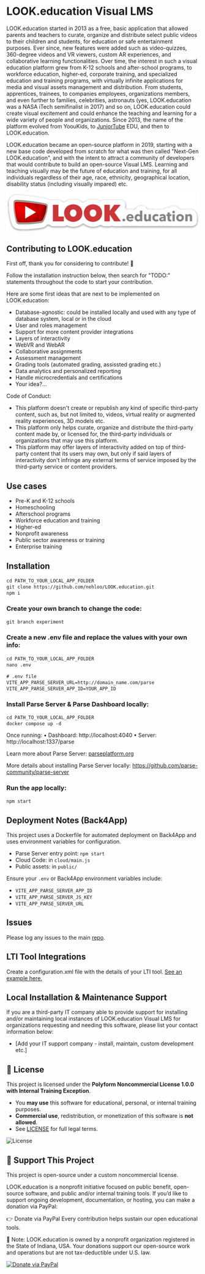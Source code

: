 # LOOK.education Visual LMS

LOOK.education started in 2013 as a free, basic application that allowed parents and teachers to curate, organize and distribute select public videos to their children and students, for education or safe entertainment purposes. Ever since, new features were added such as video-quizzes, 360-degree videos and VR viewers, custom AR experiences, and collaborative learning functionalities. Over time, the interest in such a visual education platform grew from K-12 schools and after-school programs, to workforce education, higher-ed, corporate training, and specialized education and training programs, with virtually infinite applications for media and visual assets management and distribution. From students, apprentices, trainees, to companies employees, organizations members, and even further to families, celebrities, astronauts (yes, LOOK.education was a NASA iTech semifinalist in 2017) and so on, LOOK.education could create visual excitement and could enhance the teaching and learning for a wide variety of people and organizations. Since 2013, the name of the platform evolved from YoouKids, to [JuniorTube](https://github.com/nehloo/juniortube) EDU, and then to LOOK.education.

LOOK.education became an open-source platform in 2019, starting with a new base code developed from scratch for what was then called "Next-Gen LOOK.education", and with the intent to attract a community of developers that would contribute to build an open-source Visual LMS. Learning and teaching visually may be the future of education and training, for all individuals regardless of their age, race, ethnicity, geographical location, disability status (including visually impared) etc.

![LOOK.education](./public/img/look-education-sticker-600x121.png)

## Contributing to LOOK.education

First off, thank you for considering to contribute! 🎉

Follow the installation instruction below, then search for "TODO:" statements throughout the code to start your contribution.

Here are some first ideas that are next to be implemented on LOOK.education:
- Database-agnostic: could be installed locally and used with any type of database system, local or in the cloud
- User and roles management
- Support for more content provider integrations
- Layers of interactivity
- WebVR and WebAR
- Collaborative assignments
- Assessment management
- Grading tools (automated grading, assissted grading etc.)
- Data analytics and personalized reporting
- Handle microcredentials and certifications
- Your idea?...

Code of Conduct:
- This platform doesn't create or republish any kind of specific third-party content, such as, but not limited to, videos, virtual reality or augmented reality experiences, 3D models etc.
- This platform only helps curate, organize and distribute the third-party content made by, or licensed for, the third-party individuals or organizations that may use this platform.
- This platform may offer layers of interactivity added on top of third-party content that its users may own, but only if said layers of interactivity don't infringe any external terms of service imposed by the third-party service or content providers.

## Use cases
- Pre-K and K-12 schools
- Homeschooling
- Afterschool programs
- Workforce education and training
- Higher-ed
- Nonprofit awareness
- Public sector awareness or training
- Enterprise training

## Installation

```
cd PATH_TO_YOUR_LOCAL_APP_FOLDER
git clone https://github.com/nehloo/LOOK.education.git
npm i
```

### Create your own branch to change the code:

```
git branch experiment
```

### Create a new .env file and replace the values with your own info:

```
cd PATH_TO_YOUR_LOCAL_APP_FOLDER
nano .env
```

```
# .env file
VITE_APP_PARSE_SERVER_URL=http://domain_name.com/parse
VITE_APP_PARSE_SERVER_APP_ID=YOUR_APP_ID
```

### Install Parse Server & Parse Dashboard locally:

```
cd PATH_TO_YOUR_LOCAL_APP_FOLDER
docker compose up -d
```

Once running:
	•	Dashboard: http://localhost:4040
	•	Server: http://localhost:1337/parse

Learn more about Parse Server: [parseplatform.org](https://parseplatform.org)

More details about installing Parse Server locally: https://github.com/parse-community/parse-server

### Run the app locally:

```
npm start
```

## Deployment Notes (Back4App)

This project uses a Dockerfile for automated deployment on Back4App and uses environment variables for configuration.

- Parse Server entry point: `npm start`
- Cloud Code: in `cloud/main.js`
- Public assets: in `public/`

Ensure your `.env` or Back4App environment variables include:
- `VITE_APP_PARSE_SERVER_APP_ID`
- `VITE_APP_PARSE_SERVER_JS_KEY`
- `VITE_APP_PARSE_SERVER_URL`

## Issues

Please log any issues to the main [repo](https://github.com/nehloo/LOOK.education/issues).

## LTI Tool Integrations

Create a configuration.xml file with the details of your LTI tool. [See an example here.](https://www.eduappcenter.com/apps/1041#.XX6q0i2ZOYW)

## Local Installation & Maintenance Support

If you are a third-party IT company able to provide support for installing and/or maintaining local instances of LOOK.education Visual LMS for organizations requesting and needing this software, please list your contact information below:

- [Add your IT support company - install, maintain, custom development etc.]

## 📝 License

This project is licensed under the **Polyform Noncommercial License 1.0.0 with Internal Training Exception**.

- You **may use** this software for educational, personal, or internal training purposes.
- **Commercial use**, redistribution, or monetization of this software is **not allowed**.
- See [LICENSE](./LICENSE) for full legal terms.

![License](https://img.shields.io/badge/license-Polyform--Noncommercial-orange)

## 💖 Support This Project

This project is open-source under a custom noncommercial license.  

LOOK.education is a nonprofit initiative focused on public benefit, open-source software, and public and/or internal training tools. If you’d like to support ongoing development, documentation, or hosting, you can make a donation via PayPal:

👉 Donate via PayPal
Every contribution helps sustain our open educational tools.

💬 Note: LOOK.education is owned by a nonprofit organization registered in the State of Indiana, USA. Your donations support our open-source work and operations but are not tax-deductible under U.S. law.

[![Donate via PayPal](https://img.shields.io/badge/Donate-PayPal-blue.svg)](https://www.paypal.com/donate?hosted_button_id=CDP74NFWPVMPN)
